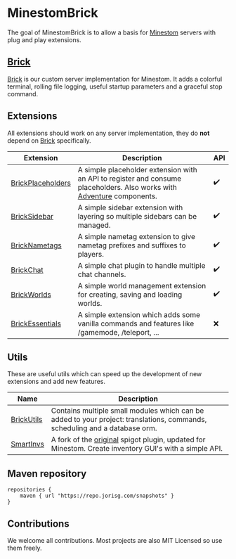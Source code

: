 # MinestomBrick

The goal of MinestomBrick is to allow a basis for  [Minestom](https://github.com/Minestom/Minestom) servers with plug and play extensions.

## [Brick](https://github.com/MinestomBrick/Brick)

[Brick](https://github.com/MinestomBrick/Brick) is our custom server implementation for Minestom. 
It adds a colorful terminal, rolling file logging, useful startup parameters and 
a graceful stop command.

## Extensions

All extensions should work on any server implementation, they do **not** depend on [Brick](https://github.com/MinestomBrick/Brick) specifically.

| Extension                                                               | Description                                                                                                                                                         | API                |
|-------------------------------------------------------------------------|---------------------------------------------------------------------------------------------------------------------------------------------------------------------|--------------------|
| [BrickPlaceholders](https://github.com/MinestomBrick/BrickPlaceholders) | A simple placeholder extension with an API to register and consume placeholders. Also works with [Adventure](https://github.com/KyoriPowered/adventure) components. | :heavy_check_mark: |
| [BrickSidebar](https://github.com/MinestomBrick/BrickSidebar)           | A simple sidebar extension with layering so multiple sidebars can be managed.                                                                                       | :heavy_check_mark: |
| [BrickNametags](https://github.com/MinestomBrick/BrickNametags)         | A simple nametag extension to give nametag prefixes and suffixes to players.                                                                                        | :heavy_check_mark: |
| [BrickChat](https://github.com/MinestomBrick/BrickChat)                 | A simple chat plugin to handle multiple chat channels.                                                                                                              | :heavy_check_mark: |
| [BrickWorlds](https://github.com/MinestomBrick/BrickWorlds)             | A simple world management extension for creating, saving and loading worlds.                                                                                        | :heavy_check_mark: |
| [BrickEssentials](https://github.com/MinestomBrick/BrickEssentials)     | A simple extension which adds some vanilla commands and features like /gamemode, /teleport, ...                                                                     | :x:                |


## Utils

These are useful utils which can speed up the development of new extensions and add new features.

| Name                                                      | Description                                                                                                                                     |
|-----------------------------------------------------------|-------------------------------------------------------------------------------------------------------------------------------------------------|
| [BrickUtils](https://github.com/MinestomBrick/BrickUtils) | Contains multiple small modules which can be added to your project: translations, commands, scheduling and a database orm.                      |
| [SmartInvs](https://github.com/MinestomBrick/SmartInvs)   | A fork of the [original](https://github.com/MinusKube/SmartInvs) spigot plugin, updated for Minestom. Create inventory GUI's with a simple API. |                                                                               |

## Maven repository

```
repositories {
    maven { url "https://repo.jorisg.com/snapshots" }
}
```

## Contributions

We welcome all contributions. Most projects are also MIT Licensed so use them freely.

